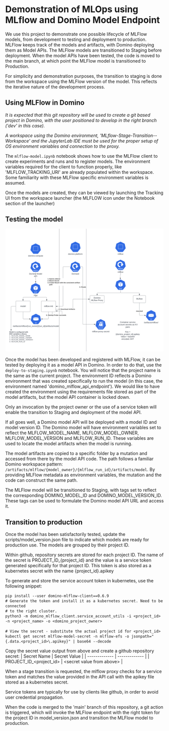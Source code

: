 # Demonstration of MLOps using MLflow and Domino Model Endpoint

We use this project to demonstrate one possible lifecycle of MLFlow models, from development to testing and deployment to production. MLFlow keeps track of the models and artifacts, with Domino deploying them as Model APIs. The MLFlow models are transitioned to Staging before deployment. When the model APIs have been tested, the code is moved to the main branch, at which point the MLFlow model is transitioned to Production.

For simplicity and demonstration purposes, the transition to staging is done from the workspace using the MLFlow version of the model. This reflects the iterative nature of the development process.

## Using MLFlow in Domino
_It is expected that this git repository will be used to create a git based project in Domino, with the user positioned to develop in the right branch ('dev' in this case)._

_A workspace using the Domino environment, 'MLflow-Stage-Transition--Workspace' and the JupyterLab IDE must be used for the proper setup of OS environment variables and connection to the proxy._ 

The `mlflow-model.ipynb` notebook shows how to use the MLFlow client to create experiments and runs and to register models. The environment variables required for the client to function properly, like 'MLFLOW_TRACKING_URI' are already populated within the workspace. Some familiarity with these MLFlow specific environment variables is assumed.

Once the models are created, they can be viewed by launching the Tracking UI from the workspace launcher (the MLFLOW icon under the Notebook section of the launcher)

## Testing the model
![Model API deployment](/img/MLflow%20Domino%20API%20%20Integration.svg)

Once the model has been developed and registered with MLFlow, it can be tested by deploying it as a model API in Domino. In order to do that, use the `deploy-to-staging.ipynb` notebook. You will notice that the project name is the same as the current project. The environment ID reflects a Domino environment that was created specifically to run the model (in this case, the environment named 'domino_mlflow_api_endpoint'). We would like to have created the environment using the requirements file stored as part of the model artifacts, but the model API container is locked down.

Only an invocation by the project owner or the use of a service token will enable the transition to Staging and deployment of the model API.

If all goes well, a Domino model API will be deployed with a model ID and model version ID. The Domino model will have environment variables set to reflect the MLFLOW_MODEL_NAME, MLFLOW_MODEL_OWNER, MLFLOW_MODEL_VERSION and MLFLOW_RUN_ID. These variables are used to locate the model artifacts when the model is running.

The model artifacts are copied to a specific folder by a mutation and accessed from there by the model API code. The path follows a familiar Domino workspace pattern:
`/artifacts/mlflow/{model_owner}/{mlflow_run_id}/artifacts/model`.
By providing MLFlow metadata as environment variables, the mutation and the code can construct the same path.

The MLFlow model will be transitioned to Staging, with tags set to reflect the corresponding DOMINO_MODEL_ID and DOMINO_MODEL_VERSION_ID. These tags can be used to formulate the Domino model API URL and access it.

## Transition to production
Once the model has been satisfactorily tested, update the scripts/model_version.json file to indicate which models are ready for production use. The models are grouped by their project ID.

Within github, repository secrets are stored for each project ID. The name of the secret is PROJECT_ID_{project_id} and the value is a service token generated specifically for that project ID. This token is also stored as a kubernetes secret with the name {project_id}.apikey

To generate and store the service account token in kubernetes, use the following snippet:
```
pip install --user domino-mlflow-client==0.6.9
# Generate the token and install it as a kubernetes secret. Need to be connected
# to the right cluster.
python3 -m domino_mlflow_client.service_account_utils -i <project_id> -n <project_name> -o <domino_project_owner>

# View the secret - substitute the actual project id for <project_id>
kubectl get secret mlflow-model-secret -n mlflow-efs -o jsonpath="{.data.<project_id>\.apikey}" | base64 --decode
``` 

Copy the secret value output from above and create a github repository secret:
| Secret Name  | Secret Value |
| ------------- | ------------- |
| PROJECT_ID_<project_id>  | \<secret value from above\>  |

When a stage transition is requested, the mlflow proxy checks for a service token and matches the value provided in the API call with the apikey file stored as a kubernetes secret.

Service tokens are typically for use by clients like github, in order to avoid user credential propagation.

When the code is merged to the 'main' branch of this repository, a git action is triggered, which will invoke the MLFlow endpoint with the right token for the project ID in model_version.json and transition the MLFlow model to production.


